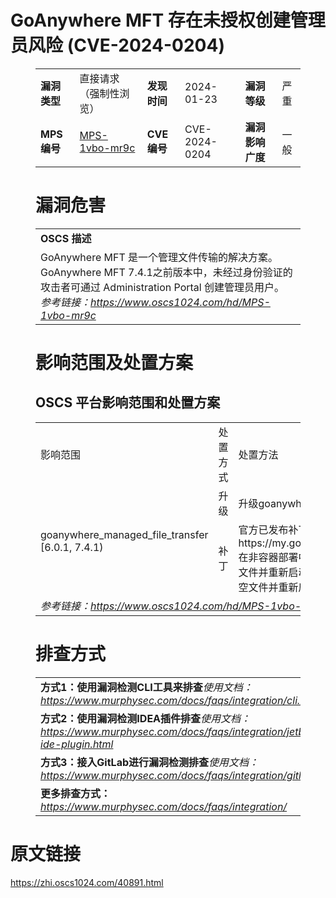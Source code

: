 # GoAnywhere MFT 存在未授权创建管理员风险 (CVE-2024-0204)
<figure class="wp-block-table">
    <table>
        <tbody>
        <tr>
            <td><strong>漏洞类型</strong></td>
            <td>直接请求（强制性浏览）</td>
            <td><strong>发现时间</strong></td>
            <td>2024-01-23</td>
            <td><strong>漏洞等级</strong></td>
            <td>严重</td>
        </tr>
        <tr>
            <td><strong>MPS编号</strong></td>
            <td><a href="https://www.oscs1024.com/hd/MPS-1vbo-mr9c">MPS-1vbo-mr9c</a></td>
            <td><strong>CVE编号</strong></td>
            <td>CVE-2024-0204</td>
            <td><strong>漏洞影响广度</strong></td>
            <td>一般</td>
        </tr>
        </tbody>
    </table>
</figure>


<figure class="wp-block-table">
    <h1 class="wp-block-heading">漏洞危害</h1>
    <table>
        <tbody>
        <tr>
            <td><strong>OSCS 描述</strong></td>
        </tr>
        <tr>
            <td>GoAnywhere MFT 是一个管理文件传输的解决方案。
GoAnywhere MFT 7.4.1之前版本中，未经过身份验证的攻击者可通过 Administration Portal 创建管理员用户。<br><em>参考链接：<a
                    href="https://www.oscs1024.com/hd/MPS-1vbo-mr9c">https://www.oscs1024.com/hd/MPS-1vbo-mr9c</a></em>
            </td>
        </tr>
        </tbody>
    </table>
</figure>


<figure class="wp-block-table alignleft">
    <h1 class="wp-block-heading">影响范围及处置方案</h1>
    <h2 class="wp-block-heading"><strong>OSCS</strong> <strong>平台影响范围和处置方案</strong></h2>
    <table>
        <tbody>
        <tr>
            <td>影响范围</td>
            <td>处置方式</td>
            <td>处置方法</td>
        </tr>
        <tr><td rowspan="2">goanywhere_managed_file_transfer [6.0.1, 7.4.1)</td><td>升级</td><td>升级goanywhere_managed_file_transfer到 7.4.1 或更高版本</td></tr><tr><td>补丁</td><td>官方已发布补丁：https://my.goanywhere.com/webclient/ViewSecurityAdvisories.xhtml
在非容器部署中，可以通过删除安装目录中的InitialAccountSetup.xhtml文件并重新启动服务修复该漏洞。对于容器部署的实例，请将文件替换为空文件并重新启动。</td></tr>
        <tr>
            <td colspan="3"><em>参考链接：</em><em><a
                    href="https://www.oscs1024.com/hd/MPS-1vbo-mr9c">https://www.oscs1024.com/hd/MPS-1vbo-mr9c</a></em></td>
        </tr>
        </tbody>
    </table>
</figure>


<figure class="wp-block-table">
    <h1 class="wp-block-heading">排查方式</h1>
    <table>
        <tbody>
        <tr>
            <td><strong>方式1：使用漏洞检测CLI工具来排查</strong><em>使用文档：<a
                    href="https://www.murphysec.com/docs/faqs/integration/cli.html">https://www.murphysec.com/docs/faqs/integration/cli.html</a></em>
            </td>
        </tr>
        <tr>
            <td><strong>方式2：使用漏洞检测IDEA插件排查</strong><em>使用文档：<a
                    href="https://www.murphysec.com/docs/faqs/integration/jetbrains-ide-plugin.html">https://www.murphysec.com/docs/faqs/integration/jetbrains-ide-plugin.html</a></em>
            </td>
        </tr>
        <tr>
            <td><strong>方式3：接入GitLab进行漏洞检测排查</strong><em>使用文档：<a
                    href="https://www.murphysec.com/docs/faqs/integration/gitlab.html">https://www.murphysec.com/docs/faqs/integration/gitlab.html</a></em>
            </td>
        </tr>
        <tr>
            <td><strong>更多排查方式：</strong><em><a
                    href="https://www.murphysec.com/docs/faqs/integration/">https://www.murphysec.com/docs/faqs/integration/</a></em>
            </td>
        </tr>
        </tbody>
    </table>
</figure>
<h1>原文链接</h1>
<p><a href="https://zhi.oscs1024.com/40891.html">https://zhi.oscs1024.com/40891.html</a></p>